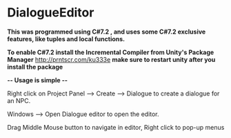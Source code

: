 # DialogueEditor
**This was programmed using C#7.2 , and uses some C#7.2 exclusive features, like tuples and local functions.**

**To enable C#7.2 install the Incremental Compiler from Unity's Package Manager** http://prntscr.com/ku333e **make sure to restart unity after you install the package**

**-- Usage is simple --**

Right click on Project Panel --> Create --> Dialogue to create a dialogue for an NPC.

Windows --> Open Dialogue editor to open the editor.

Drag Middle Mouse button to navigate in editor, Right click to pop-up menus
